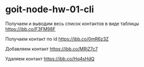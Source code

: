 # goit-node-hw-01-cli

Получаем и выводим весь список контактов в виде таблицы
https://ibb.co/F3FM98F

Получаем контакт по id
https://ibb.co/0mR6z3Z

Добавляем контакт
https://ibb.co/MRjZ7c7

Удаляем контакт
https://ibb.co/Hq4sHdQ

